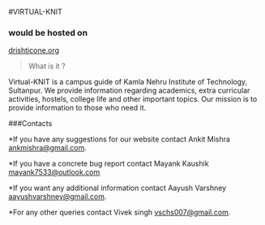 #VIRTUAL-KNIT
### would be hosted on
[drishticone.org](http://www.drishticone.org)
>What is it ?

Virtual-KNIT is a campus guide of Kamla Nehru Institute of Technology, Sultanpur. We provide information regarding academics, extra curricular activities, hostels, college life and other important topics. Our mission is to provide information to those who need it.

###Contacts

*If you have any suggestions for our website contact Ankit Mishra <ankmishra@gmail.com>.

*If you have a concrete bug report contact Mayank Kaushik <mayank7533@outlook.com>

*If you want any additional information contact Aayush Varshney <aayushvarshney@gmail.com>.

*For any other queries contact Vivek singh <vschs007@gmail.com>.
